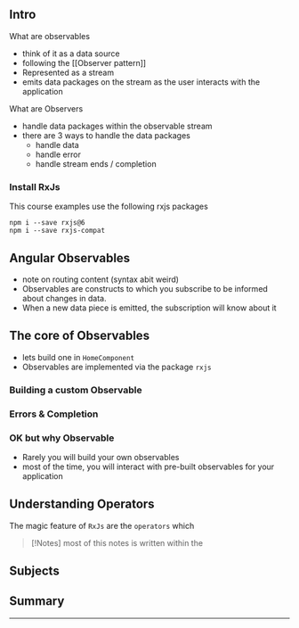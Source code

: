 ## Intro

What are observables
- think of it as a data source
- following the [[Observer pattern]]
- Represented as a stream
- emits data packages on the stream as the user interacts with the application

What are Observers
- handle data packages within the observable stream
- there are 3 ways to handle the data packages
	- handle data
	- handle error
	- handle stream ends / completion

### Install RxJs

This course examples use the following rxjs packages
```
npm i --save rxjs@6
npm i --save rxjs-compat
```

## Angular Observables
- note on routing content (syntax abit weird)
- Observables are constructs to which you subscribe to be informed about changes in data.
- When a new data piece is emitted, the subscription will know about it

## The core of Observables
- lets build one in `HomeComponent`
- Observables are implemented via the package `rxjs`

### Building a custom Observable

### Errors & Completion

### OK but why Observable
- Rarely you will build your own observables
- most of the time, you will interact with pre-built observables for your application

## Understanding Operators
The magic feature of `RxJs` are the `operators` which 

> [!Notes] most of this notes is written within the 

## Subjects



## Summary

---

